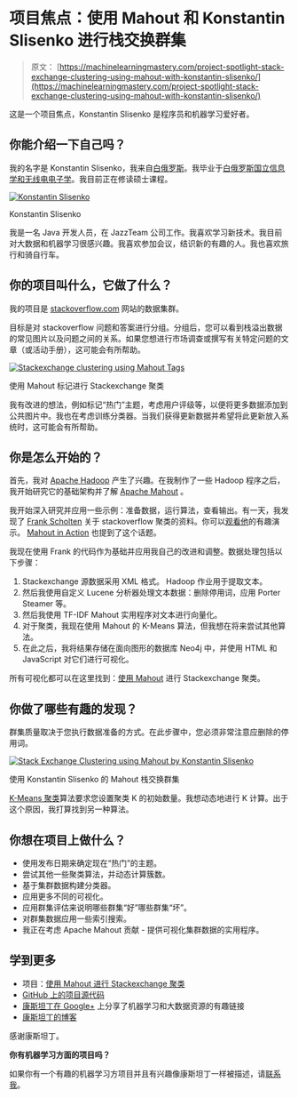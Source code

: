 # 项目焦点：使用 Mahout 和 Konstantin Slisenko 进行栈交换群集

> 原文： [https://machinelearningmastery.com/project-spotlight-stack-exchange-clustering-using-mahout-with-konstantin-slisenko/](https://machinelearningmastery.com/project-spotlight-stack-exchange-clustering-using-mahout-with-konstantin-slisenko/)

这是一个项目焦点，Konstantin Slisenko 是程序员和机器学习爱好者。

## 你能介绍一下自己吗？

我的名字是 Konstantin Slisenko，我来自[白俄罗斯](http://en.wikipedia.org/wiki/Belarus)。我毕业于[白俄罗斯国立信息学和无线电电子学](http://www.bsuir.by/index.jsp?lang=en)。我目前正在修读硕士课程。

[![Konstantin Slisenko](img/f56c3ffce7e1d763cbc059c83b5c3365.jpg)](https://3qeqpr26caki16dnhd19sv6by6v-wpengine.netdna-ssl.com/wp-content/uploads/2014/03/konstantin-slisenko.png)

Konstantin Slisenko

我是一名 Java 开发人员，在 JazzTeam 公司工作。我喜欢学习新技术。我目前对大数据和机器学习很感兴趣。我喜欢参加会议，结识新的有趣的人。我也喜欢旅行和骑自行车。

## 你的项目叫什么，它做了什么？

我的项目是 [stackoverflow.com](http://stackoverflow.com/) 网站的数据集群。

目标是对 stackoverflow 问题和答案进行分组。分组后，您可以看到栈溢出数据的常见图片以及问题之间的关系。如果您想进行市场调查或撰写有关特定问题的文章（或活动手册），这可能会有所帮助。

[![Stackexchange clustering using Mahout Tags](img/82e009380c84081b07654cb0038a03a1.jpg)](https://3qeqpr26caki16dnhd19sv6by6v-wpengine.netdna-ssl.com/wp-content/uploads/2014/03/Stackexchange-clustering-using-Mahout-tags.png)

使用 Mahout 标记进行 Stackexchange 聚类

我有改进的想法，例如标记“热门”主题，考虑用户评级等，以便将更多数据添加到公共图片中。我也在考虑训练分类器。当我们获得更新数据并希望将此更新放入系统时，这可能会有所帮助。

## 你是怎么开始的？

首先，我对 [Apache Hadoop](http://hadoop.apache.org/) 产生了兴趣。在我制作了一些 Hadoop 程序之后，我开始研究它的基础架构并了解 [Apache Mahout](https://mahout.apache.org/) 。

我开始深入研究并应用一些示例：准备数据，运行算法，查看输出。有一天，我发现了 [Frank Scholten](https://github.com/frankscholten) 关于 stackoverflow 聚类的资料。你可以[观看他](http://vimeo.com/43903965)的有趣演示。 [Mahout in Action](http://www.amazon.com/dp/1935182684?tag=inspiredalgor-20) 也提到了这个话题。

我现在使用 Frank 的代码作为基础并应用我自己的改进和调整。数据处理包括以下步骤：

1.  Stackexchange 源数据采用 XML 格式。 Hadoop 作业用于提取文本。
2.  然后我使用自定义 Lucene 分析器处理文本数据：删除停用词，应用 Porter Steamer 等。
3.  然后我使用 TF-IDF Mahout 实用程序对文本进行向量化。
4.  对于聚类，我现在使用 Mahout 的 K-Means 算法，但我想在将来尝试其他算法。
5.  在此之后，我将结果存储在面向图形的数据库 Neo4j 中，并使用 HTML 和 JavaScript 对它们进行可视化。

所有可视化都可以在这里找到：[使用 Mahout](http://clustering.slisenko.net:8080/stackexchange-web) 进行 Stackexchange 聚类。

## 你做了哪些有趣的发现？

群集质量取决于您执行数据准备的方式。在此步骤中，您必须非常注意应删除的停用词。

[![Stack Exchange Clustering using Mahout by Konstantin Slisenko](img/bea95becffcd97609771221e9ba400ef.jpg)](https://3qeqpr26caki16dnhd19sv6by6v-wpengine.netdna-ssl.com/wp-content/uploads/2014/03/Stack-Exchange-Clustering-using-Mahout.png)

使用 Konstantin Slisenko 的 Mahout 栈交换群集

[K-Means 聚类](http://en.wikipedia.org/wiki/K-means_clustering)算法要求您设置聚类 K 的初始数量。我想动态地进行 K 计算。出于这个原因，我打算找到另一种算法。

## 你想在项目上做什么？

*   使用发布日期来确定现在“热门”的主题。
*   尝试其他一些聚类算法，并动态计算簇数。
*   基于集群数据构建分类器。
*   应用更多不同的可视化。
*   应用群集评估来说明哪些群集“好”哪些群集“坏”。
*   对群集数据应用一些索引搜索。
*   我正在考虑 Apache Mahout 贡献 - 提供可视化集群数据的实用程序。

## 学到更多

*   项目：[使用 Mahout 进行 Stackexchange 聚类](http://clustering.slisenko.net:8080/stackexchange-web)
*   [GitHub 上的项目源代码](https://github.com/kslisenko/big-data-research/tree/master/Developments/stackexchange-analyses)
*   [康斯坦丁在 Google+](https://plus.google.com/104628548674452019199) 上分享了机器学习和大数据资源的有趣链接
*   [康斯坦丁的博客](http://www.slisenko.net/)

感谢康斯坦丁。

**你有机器学习方面的项目吗？**

如果你有一个有趣的机器学习方项目并且有兴趣像康斯坦丁一样被描述，请[联系我](http://machinelearningmastery.com/contact/ "Contact")。